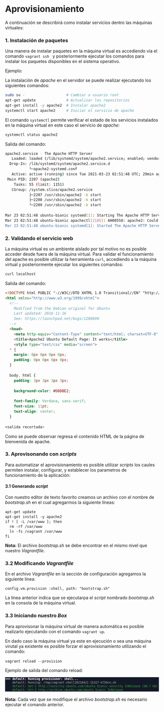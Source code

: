# Aprovisionamiento

A continuación se describirá como instalar servicios dentro las máquinas virtuales:

### 1. Instalación de paquetes

Una manera de instalar paquetes en la máquina virtual es accediendo vía el comando `vagrant ssh ` y posteriormente ejecutar los comandos para instalar los paquetes disponibles en el sistema operativo. 

Ejemplo:

La instalación de *apache* en el servidor se puede realizar ejecutando los siguientes comandos:

```bash
sudo su -                   # Cambiar a usuario root
apt-get update              # Actualizar los repositorios 
apt-get install -y apache2  # Instalar apache2
systemctl start apache2     # Iniciar el servicio de apache
```

El comando `systemctl` permite verificar el estado de los servicios instalados en la máquina virtual en este caso el servicio de *apache*:

```bash
systemctl status apache2
```
Salida del comando:
```bash
apache2.service - The Apache HTTP Server
   Loaded: loaded (/lib/systemd/system/apache2.service; enabled; vendor preset: enabled)
  Drop-In: /lib/systemd/system/apache2.service.d
           └─apache2-systemd.conf
   Active: active (running) since Tue 2021-03-23 02:51:48 UTC; 29min ago
 Main PID: 2207 (apache2)
    Tasks: 55 (limit: 1151)
   CGroup: /system.slice/apache2.service
           ├─2207 /usr/sbin/apache2 -k start
           ├─2208 /usr/sbin/apache2 -k start
           └─2209 /usr/sbin/apache2 -k start

Mar 23 02:51:48 ubuntu-bionic systemd[1]: Starting The Apache HTTP Server...
Mar 23 02:51:48 ubuntu-bionic apachectl[2185]: AH00558: apache2: Could not reliably determine the server's fully qualified domain name, using 127.0.1.
Mar 23 02:51:48 ubuntu-bionic systemd[1]: Started The Apache HTTP Server.

```

### 2. Validando el servicio web

La máquina virtual es un ambiente aíslado por tal motivo no es posible acceder desde fuera de la máquina virtual. Para validar el funcionamiento del apache es posible utilizar la herramienta `curl`, accediendo a la máquina virtual y posteriormente ejecutar los siguientes comandos:

```bash
curl localhost
```
Salida del comando:
```html
<!DOCTYPE html PUBLIC "-//W3C//DTD XHTML 1.0 Transitional//EN" "http://www.w3.org/TR/xhtml1/DTD/xhtml1-transitional.dtd">
<html xmlns="http://www.w3.org/1999/xhtml">
  <!--
    Modified from the Debian original for Ubuntu
    Last updated: 2016-11-16
    See: https://launchpad.net/bugs/1288690
  -->
  <head>
    <meta http-equiv="Content-Type" content="text/html; charset=UTF-8" />
    <title>Apache2 Ubuntu Default Page: It works</title>
    <style type="text/css" media="screen">
  * {
    margin: 0px 0px 0px 0px;
    padding: 0px 0px 0px 0px;
  }

  body, html {
    padding: 3px 3px 3px 3px;

    background-color: #D8DBE2;

    font-family: Verdana, sans-serif;
    font-size: 11pt;
    text-align: center;
  }

<salida recortada>
```

Como se puede observar regresa el contenido HTML de la página de bienvenida de apache.

### 3. Aprovisonando con *scripts*

Para automatizar el aprovisionamiento es posible utilizar *scripts* los caules permiten instalar, configurar, y establecer los parametros de funcionamiento de la aplicación:

#### 3.1 Generando *script*

Con nuestro editor de texto favorito creamos un archivo con el nombre de *bootstrap.sh* en el cual agregarmos la siguiente líneas:


```
apt-get update
apt-get install -y apache2
if ! [ -L /var/www ]; then
  rm -rf /var/www
  ln -fs /vagrant /var/www
fi
```
**Nota:** El archivo *bootstrap.sh* se debe encontrar en el mismo nivel que nuestro *Vagrantfile*.

### 3.2 Modificando *Vagrantfile*

En el archivo *Vagrantfile* en la sección de configuración agregamos la siguiente línea:

	config.vm.provision :shell, path: "bootstrap.sh"

La línea anterior indica que se ejecutarpa el *script* nombrado *bootstrap.sh* en la consola de la máquina virtual.


### 3.3 Iniciando nuestro *Box*

Para aprovisonar la máquina virtual de manera automática es posible realizarlo ejecutando con el comando `vagrant up`.

En dado caso la máquina virtual ya este en ejecución o sea una máquina virutal ya existente es posible forzar el aprovisionamiento utilizando el comando:

`vagrant reload --provision`

Ejemplo de salida del comando reload:

![box_provisioner](miscellaneous/vagrant_provisioner.png)


**Nota:** Cada vez que se modifique el archivo *bootstrap.sh* es necesario ejecutar el comando anterior.